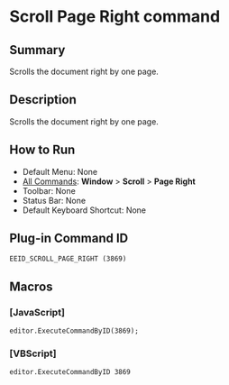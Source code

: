 # Scroll Page Right command

## Summary

Scrolls the document right by one page.

## Description

Scrolls the document right by one page.

## How to Run

- Default Menu: None
- [All Commands](../tools/all_commands): **Window** \> **Scroll** \> **Page Right**
- Toolbar: None
- Status Bar: None
- Default Keyboard Shortcut: None

## Plug-in Command ID

```
EEID_SCROLL_PAGE_RIGHT (3869)```

## Macros

### \[JavaScript\]

```
editor.ExecuteCommandByID(3869);
```

### \[VBScript\]

```
editor.ExecuteCommandByID 3869
```
